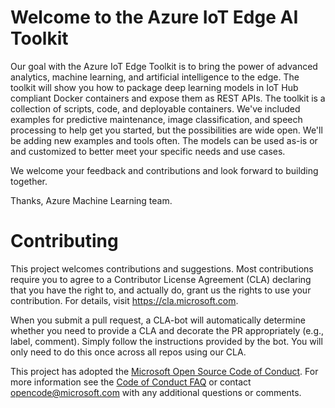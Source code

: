 # Welcome to the Azure IoT Edge AI Toolkit

Our goal with the Azure IoT Edge Toolkit is to bring the power of advanced analytics, machine learning, and artificial intelligence to the edge. The toolkit will show you how to package deep learning models in IoT Hub compliant Docker containers and expose them as REST APIs. 
The toolkit is a collection of scripts, code, and deployable containers. We've included examples for predictive maintenance, image classification, and speech processing to help get you started, but the possibilities are wide open. We'll be adding new examples and tools often. The models can be used as-is or and customized to better meet your specific needs and use cases. 

We welcome your feedback and contributions and look forward to building together. 

Thanks, 
    Azure Machine Learning team. 

# Contributing

This project welcomes contributions and suggestions.  Most contributions require you to agree to a
Contributor License Agreement (CLA) declaring that you have the right to, and actually do, grant us
the rights to use your contribution. For details, visit https://cla.microsoft.com.

When you submit a pull request, a CLA-bot will automatically determine whether you need to provide
a CLA and decorate the PR appropriately (e.g., label, comment). Simply follow the instructions
provided by the bot. You will only need to do this once across all repos using our CLA.

This project has adopted the [Microsoft Open Source Code of Conduct](https://opensource.microsoft.com/codeofconduct/).
For more information see the [Code of Conduct FAQ](https://opensource.microsoft.com/codeofconduct/faq/) or
contact [opencode@microsoft.com](mailto:opencode@microsoft.com) with any additional questions or comments.
